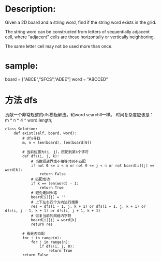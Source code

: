 # Description:

Given a 2D board and a string word, find if the string word exists in the grid.

The string word can be constructed from letters of sequentially adjacent cell, where "adjacent" cells are those horizontally or vertically neighboring.

The same letter cell may not be used more than once.
# sample:
board = ["ABCE","SFCS","ADEE"]
word = "ABCCED"

# 方法 dfs
贡献一个非常规整的dfs模板解法。和word searchII一样。 时间复杂度应该是： m * n * 4 ^ word.length;
```
class Solution:
    def exist(self, board, word):
        # dfs寻找
        m, n = len(board), len(board[0])
        
        # 当前位置为(i, j)，匹配到第k个字符
        def dfs(i, j, k):
            # 当数组越界或不相等时则不匹配
            if not 0 <= i < m or not 0 <= j < n or not board[i][j] == word[k]:
                return False
            # 匹配成功
            if k == len(word) - 1:
                return True
            # 避免走回头路
            board[i][j] = ''
            # 上下左右四个方向进行搜索
            res = dfs(i - 1, j, k + 1) or dfs(i + 1, j, k + 1) or dfs(i, j - 1, k + 1) or dfs(i, j + 1, k + 1)
            # 恢复当前的网格内字符
            board[i][j] = word[k]
            return res
        
        # 看是否匹配
        for i in range(m):
            for j in range(n):
                if dfs(i, j, 0):
                    return True
        return False

```
